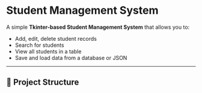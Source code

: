 # Student Management System

A simple **Tkinter-based Student Management System** that allows you to:
- Add, edit, delete student records
- Search for students
- View all students in a table
- Save and load data from a database or JSON

---

## 📂 Project Structure
